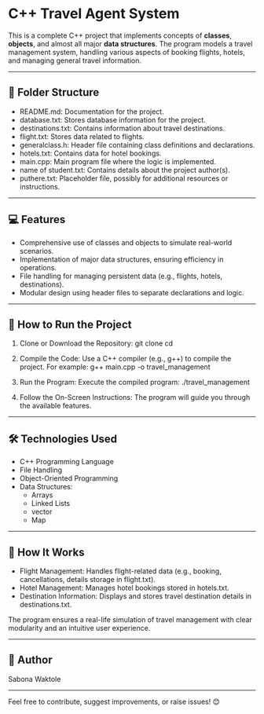 # C++ Travel Agent System

This is a complete C++ project that implements concepts of **classes**, **objects**, and almost all major **data structures**. The program models a travel management system, handling various aspects of booking flights, hotels, and managing general travel information.

---

## 📂 Folder Structure

- README.md: Documentation for the project.
- database.txt: Stores database information for the project.
- destinations.txt: Contains information about travel destinations.
- flight.txt: Stores data related to flights.
- generalclass.h: Header file containing class definitions and declarations.
- hotels.txt: Contains data for hotel bookings.
- main.cpp: Main program file where the logic is implemented.
- name of student.txt: Contains details about the project author(s).
- puthere.txt: Placeholder file, possibly for additional resources or instructions.

---

## 💻 Features
- Comprehensive use of classes and objects to simulate real-world scenarios.
- Implementation of major data structures, ensuring efficiency in operations.
- File handling for managing persistent data (e.g., flights, hotels, destinations).
- Modular design using header files to separate declarations and logic.

---

## 🚀 How to Run the Project

1. Clone or Download the Repository:
   git clone <repository-url>
   cd <repository-folder>

2. Compile the Code:
   Use a C++ compiler (e.g., g++) to compile the project. For example:
   g++ main.cpp -o travel_management

3. Run the Program:
   Execute the compiled program:
   ./travel_management

4. Follow the On-Screen Instructions:
   The program will guide you through the available features.

---

## 🛠 Technologies Used

- C++ Programming Language
- File Handling
- Object-Oriented Programming
- Data Structures:
  - Arrays
  - Linked Lists
  - vector
  - Map

---

## 📖 How It Works
- Flight Management:
  Handles flight-related data (e.g., booking, cancellations, details storage in flight.txt).
- Hotel Management:
  Manages hotel bookings stored in hotels.txt.
- Destination Information:
  Displays and stores travel destination details in destinations.txt.

The program ensures a real-life simulation of travel management with clear modularity and an intuitive user experience.

---

## 📝 Author
Sabona Waktole

---

Feel free to contribute, suggest improvements, or raise issues! 😊
